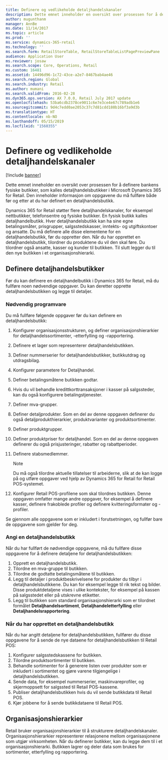 ```yaml
---
title: Definere og vedlikeholde detaljhandelskanaler
description: Dette emnet inneholder en oversikt over prosessen for å definere bankens fysiske butikker, som kalles detaljhandelsbutikker i Microsoft Dynamics 365 for Retail. Den inneholder informasjon om oppgavene du må fullføre både før og etter at du har definert en detaljhandelsbutikk.
author: mugunthanm
manager: AnnBe
ms.date: 11/14/2017
ms.topic: article
ms.prod: ''
ms.service: dynamics-365-retail
ms.technology: ''
ms.search.form: RetailStoreTable, RetailStoreTableListPagePreviewPane
audience: Application User
ms.reviewer: josaw
ms.search.scope: Core, Operations, Retail
ms.custom: 16481
ms.assetid: 14496d96-1c72-43ce-a2e7-8467bab4ae46
ms.search.region: Global
ms.search.industry: Retail
ms.author: mumani
ms.search.validFrom: 2016-02-28
ms.dyn365.ops.version: AX 7.0.0, Retail July 2017 update
ms.openlocfilehash: 53ba6cdb2378ce9011c6e7e3ce4e67c789adb1e6
ms.sourcegitcommit: 9d4c7edd0ae2053c37c7d81cdd180b16bf3a9d3b
ms.translationtype: HT
ms.contentlocale: nb-NO
ms.lasthandoff: 05/15/2019
ms.locfileid: "1560355"
---
```

# <a name="define-and-maintain-retail-channels"></a>Definere og vedlikeholde detaljhandelskanaler

[!include [banner](includes/banner.md)]

Dette emnet inneholder en oversikt over prosessen for å definere bankens fysiske butikker, som kalles detaljhandelsbutikker i Microsoft Dynamics 365 for Retail. Den inneholder informasjon om oppgavene du må fullføre både før og etter at du har definert en detaljhandelsbutikk.

Dynamics 365 for Retail støtter flere detaljhandelskanaler, for eksempel nettbutikker, telefonsentre og fysiske butikker. En fysisk butikk kalles detaljhandelbutikk. Hver detaljhandelsbutikk kan ha sine egne betalingsmåter, prisgrupper, salgsstedskasser, inntekts- og utgiftskontoer og ansatte. Du må definere alle disse elementene for en detaljhandelsbutikk, før du oppretter den. Når du har opprettet en detaljhandelsbutikk, tilordner du produktene du vil den skal føre. Du tilordner også ansatte, kasser og kunder til butikken. Til slutt legger du til den nye butikken i et organisasjonshierarki.

## <a name="setting-up-retail-stores"></a>Definere detaljhandelsbutikker

Før du kan definere en detaljhandelbutikk i Dynamics 365 for Retail, må du fullføre noen nødvendige oppgaver. Du kan deretter opprette detaljhandelsbutikken og legge til detaljer.

### <a name="prerequisites"></a>Nødvendig programvare

Du må fullføre følgende oppgaver før du kan definere en detaljhandelsbutikk:

1. Konfigurer organisasjonsstrukturen, og definer organisasjonshierarkier for detaljhandelssortimenter, -etterfylling og -rapportering.
2. Definere et lager som representerer detaljhandelsbutikken.
3. Definer nummerserier for detaljhandelsbutikker, butikkutdrag og utdragsbilag.
4. Konfigurer parametere for Detaljhandel.
5. Definer betalingsmåtene butikken godtar.
6. Hvis du vil behandle kredittkorttransaksjoner i kasser på salgssteder, kan du også konfigurere betalingstjenester.
7. Definer mva-grupper.
8. Definer detaljprodukter. Som en del av denne oppgaven definerer du også detaljprodukthierarkier, produktvarianter og produktsortimenter.
9. Definer produktgrupper.
10. Definer produktpriser for detaljhandel. Som en del av denne oppgaven definerer du også prisjusteringer, rabatter og rabattperioder.
11. Definere stabsmedlemmer.

    > [!NOTE]
    > Du må også tilordne aktuelle tillatelser til arbeiderne, slik at de kan logge på og utføre oppgaver ved hjelp av Dynamics 365 for Retail for Retail POS-systemet.

12. Konfigurer Retail POS-profilene som skal tilordnes butikken. Denne oppgaven omfatter mange andre oppgaver, for eksempel å definere kasser, definere frakoblede profiler og definere kvitteringsformater og -profiler.

Se gjennom alle oppgavene som er inkludert i forutsetningen, og fullfør bare de oppgavene som gjelder for deg.

### <a name="set-up-a-retail-store"></a>Angi en detaljhandelsbutikk

Når du har fullført de nødvendige oppgavene, må du fullføre disse oppgavene for å definere detaljene for detaljhandelsbutikken:

1. Opprett en detaljhandelsbutikk.
2. Tilordne en mva-gruppe til butikken.
3. Tilordne de godtatte betalingsmåtene til butikken.
4. Legg til detaljer i produktbeskrivelsene for produkter du tilbyr i detaljhandelsbutikkene. Du kan for eksempel legge til rik tekst og bilder. Disse produktdetaljene vises i ulike kontekster, for eksempel på kassen på salgsstedet eller på utskrevne etiketter.
5. Legg til butikken som standard organisasjonshierarki som er tilordnet formålet **Detaljhandelsortiment**, **Detaljhandeletterfylling** eller **Detaljhandelsrapportering**.

### <a name="after-you-set-up-a-retail-store"></a>Når du har opprettet en detaljhandelsbutikk

Når du har angitt detaljene for detaljhandelsbutikken, fullfører du disse oppgavene for å sende de nye dataene for detaljhandelsbutikken til Retail POS:

1. Konfigurer salgsstedskassene for butikken.
2. Tilordne produktsortimenter til butikken.
3. Behandle sortimenter for å generere listen over produkter som er inkludert i sortimentet og gjøre varene tilgjengelige i detaljhandelsbutikken.
4. Sende data, for eksempel nummerserier, maskinvareprofiler, og skjermoppsett for salgssted til Retail POS-kassene.
5. Publiser detaljhandelsbutikken hvis du vil sende butikkdata til Retail POS.
6. Kjør jobbene for å sende butikkdataene til Retail POS.

## <a name="organization-hierarchies"></a>Organisasjonshierarkier

Retail bruker organisasjonshierarkier til å strukturere detaljhandelskanaler. Organisasjonshierarkier representerer relasjonene mellom organisasjonene som utgjør virksomheten. Når du definerer butikker, kan du legge dem til i et organisasjonshierarki. Butikken lagrer og deler data som brukes for sortimenter, etterfylling og rapportering.
